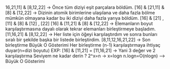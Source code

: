 16,21,11] & [8,12,22] -> Önce tüm diziyi eşit parçalara böldüm.
[16] & [21,11] & [8] & [12,22] -> Dizinin atomik birimlerine ulaşılana ve daha fazla bölme mümkün olmayana kadar bu iki diziyi daha fazla yarıya böldüm.
[16] & [21] , [11] & [8] & [12] , [22]
[16] & [11,21] & [8] & [12,22] -> Elemanların boyut karşılaştırmasına dayalı olarak tekrar elemanları birleştirmeye başladım.
[11,16,21] & [8,12,22] -> Her liste için öğeyi karşılaştırdım ve sonra bunları sıralı bir şekilde başka bir listede birleştirdim.
[8,11,12,16,21,22] -> Son birleştirme
Büyük O Gösterimi
Her birleştirme (n-1) karşılaştırmaya ihtiyaç duyar(n=dizi boyutu) EXP: [16] & [11,21] = [11,16,21] -> Yani 3 değer ve 2 karşılaştırma Seviyem ne kadar derin
? 2^x=n -> x=logn
n.logn=O(nlogn) --> Büyük O Gösterimi
